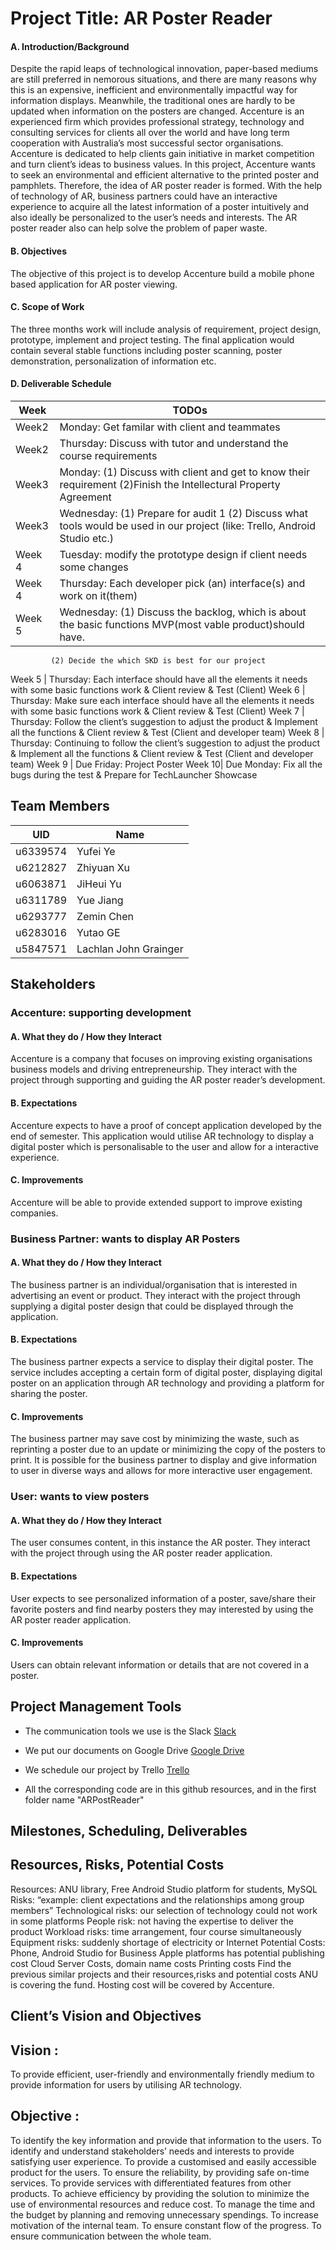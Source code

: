 # Project Title: AR Poster Reader

#### A. Introduction/Background
Despite the rapid leaps of technological innovation, paper-based mediums are still preferred in nemorous situations, and there are many reasons why this is an expensive, inefficient and environmentally impactful way for information displays. Meanwhile, the traditional ones are hardly to be updated when information on the posters are changed.
Accenture is an experienced firm which provides professional strategy, technology and consulting services for clients all over the world and have long term cooperation with Australia’s most successful sector organisations. Accenture is dedicated to help clients gain initiative in market competition and turn client’s ideas to business values. In this project, Accenture wants to seek an environmental and efficient alternative to the printed poster and pamphlets.  Therefore, the idea of AR poster reader is formed. With the help of technology of AR, business partners could have an interactive experience to acquire all the latest information of a poster intuitively and also ideally be personalized to the user’s needs and interests. 
The AR poster reader also can help solve the problem of paper waste.

#### B. Objectives
The objective of this project is to develop Accenture build a mobile phone based application for AR poster viewing.

#### C. Scope of Work
The three months work will include analysis of requirement, project design, prototype, implement and project testing. The final application would contain several stable functions including poster scanning, poster demonstration, personalization of information etc.

#### D. Deliverable Schedule
Week | TODOs
---  | ---
Week2 | Monday: Get familar with client and teammates
Week2 | Thursday: Discuss with tutor and understand the course requirements
Week3 | Monday: (1) Discuss with client and get to know their requirement (2)Finish the Intellectural Property Agreement
Week3 | Wednesday: (1) Prepare for audit 1 (2) Discuss what tools would be used in our project (like: Trello, Android Studio etc.)
Week 4 | Tuesday: modify the prototype design if client needs some changes
Week 4 | Thursday: Each developer pick (an) interface(s) and work on it(them) 
Week 5 | Wednesday: (1) Discuss the backlog, which is about the basic functions MVP(most vable product)should have.
		     (2) Decide the which SKD is best for our project
Week 5 | Thursday: Each interface should have all the elements it needs with some basic functions work & Client review & Test (Client)
Week 6 | Thursday: Make sure each interface should have all the elements it needs with some basic functions work & Client review & Test (Client)
Week 7 | Thursday: Follow the client’s suggestion to adjust the product & Implement all the functions & Client review & Test (Client and developer team)
Week 8 | Thursday: Continuing to follow the client’s suggestion to adjust the product & Implement all the functions & Client review & Test (Client and developer team)
Week 9 | Due Friday: Project Poster
Week 10| Due Monday: Fix all the bugs during the test & Prepare for TechLauncher Showcase

## Team Members
UID | Name 
--- | ---
u6339574 | Yufei Ye
u6212827 | Zhiyuan Xu
u6063871 | JiHeui Yu
u6311789 | Yue Jiang
u6293777 | Zemin Chen
u6283016 | Yutao GE
u5847571 | Lachlan John Grainger

## Stakeholders
### Accenture: supporting development

#### A. What they do / How they Interact
Accenture is a company that focuses on improving existing organisations business models and driving entrepreneurship. They interact with the project through supporting and guiding the AR poster reader’s development.

#### B. Expectations
Accenture expects to have a proof of concept application developed by the end of semester. This application would utilise AR technology to display a digital poster which is personalisable to the user and allow for a interactive experience.

#### C. Improvements
Accenture will be able to provide extended support to improve existing companies.


### Business Partner: wants to display AR Posters

#### A. What they do / How they Interact
The business partner is an individual/organisation that is interested in advertising an event or product. They interact with the project through supplying a digital poster design that could be displayed through the application.

#### B. Expectations
The business partner expects a service to display their digital poster. The service includes accepting a certain form of digital poster, displaying digital poster on an application through AR technology and providing a platform for sharing the poster.

#### C. Improvements
The business partner may save cost by minimizing the waste, such as reprinting a poster due to an update or minimizing the copy of the posters to print.
It is possible for the business partner to display and give information to user in diverse ways and allows for more interactive user engagement.


### User: wants to view posters

#### A. What they do / How they Interact
The user consumes content, in this instance the AR poster. They interact with the project through using the AR poster reader application.

#### B. Expectations
User expects to see personalized information of a poster, save/share their favorite posters and find nearby posters they may interested by using the AR poster reader application.

#### C. Improvements
Users can obtain relevant information or details that are not covered in a poster.

## Project Management Tools

* The communication tools we use is the Slack [Slack](https://arteam-workspace.slack.com/messages/CGJJQ2CDP/)

* We put our documents on Google Drive [Google Drive](https://drive.google.com/open?id=1NyZDoYjGLtBiY_9318AHdVCzSrkkdq6g)

* We schedule our project by Trello [Trello](https://trello.com/b/xPJ8Ozfq/ar-team)

* All the corresponding code are in this github resources, and in the first folder name "ARPostReader"

## Milestones, Scheduling, Deliverables 

## Resources, Risks, Potential Costs 
Resources: ANU library, Free Android Studio platform for students, MySQL 
Risks: “example: client expectations and the relationships among group members”
           Technological risks: our selection of technology could not work in some platforms
	People risk: not having the expertise to deliver the product
	Workload risks:  time arrangement, four course simultaneously
	Equipment risks: suddenly shortage of electricity or Internet
Potential Costs:
	Phone, Android Studio for Business 
	Apple platforms has potential publishing cost
	Cloud Server Costs, domain name costs
	Printing costs
Find the previous similar projects and their resources,risks and potential costs
ANU is covering the fund.
Hosting cost will be covered by Accenture.


## Client’s Vision and Objectives

## Vision :
To provide efficient, user-friendly and environmentally friendly medium to provide information for users by utilising AR technology.

## Objective :

To identify the key information and provide that information to the users.
To identify and understand stakeholders’ needs and interests to provide satisfying user experience.
To provide a customised and easily accessible product for the users.
To ensure the reliability, by providing safe on-time services.
To provide services with differentiated features from other products.
To achieve efficiency by providing the solution to minimize the use of environmental resources and reduce cost.
To manage the time and the budget by planning and removing unnecessary spendings.
To increase motivation of the internal team.
To ensure constant flow of the progress.
To ensure communication between the whole team.
